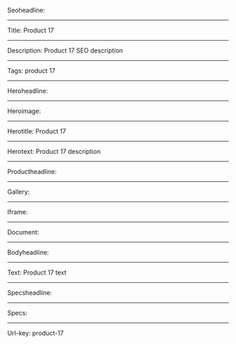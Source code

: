 Seoheadline: 

----

Title: Product 17

----

Description: Product 17 SEO description

----

Tags: product 17

----

Heroheadline: 

----

Heroimage: 

----

Herotitle: Product 17

----

Herotext: Product 17 description

----

Productheadline: 

----

Gallery: 

----

Iframe: 

----

Document: 

----

Bodyheadline: 

----

Text: Product 17 text

----

Specsheadline: 

----

Specs: 

----

Url-key: product-17